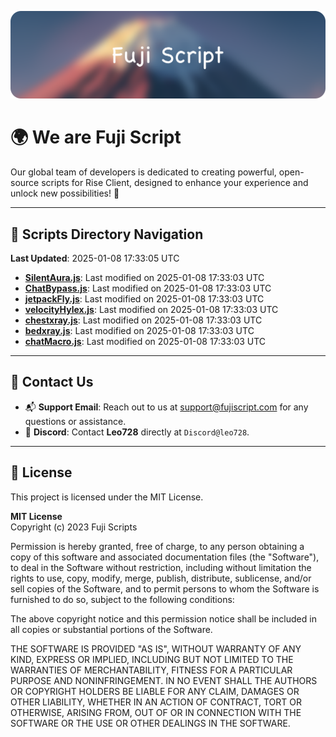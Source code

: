 ![Banner](.github/b.webp)

# 🌍 **We are Fuji Script**

Our global team of developers is dedicated to creating powerful, open-source scripts for Rise Client, designed to enhance your experience and unlock new possibilities! 🌟

---
<!-- SCRIPTS_NAVIGATION_START -->
## 📂 **Scripts Directory Navigation**

**Last Updated**: 2025-01-08 17:33:05 UTC

- **[SilentAura.js](scripts/SilentAura.js)**: Last modified on 2025-01-08 17:33:03 UTC
- **[ChatBypass.js](scripts/ChatBypass.js)**: Last modified on 2025-01-08 17:33:03 UTC
- **[jetpackFly.js](scripts/jetpackFly.js)**: Last modified on 2025-01-08 17:33:03 UTC
- **[velocityHylex.js](scripts/velocityHylex.js)**: Last modified on 2025-01-08 17:33:03 UTC
- **[chestxray.js](scripts/chestxray.js)**: Last modified on 2025-01-08 17:33:03 UTC
- **[bedxray.js](scripts/bedxray.js)**: Last modified on 2025-01-08 17:33:03 UTC
- **[chatMacro.js](scripts/chatMacro.js)**: Last modified on 2025-01-08 17:33:03 UTC

<!-- SCRIPTS_NAVIGATION_END -->

---

## 💬 **Contact Us**  
- 📬 **Support Email**: Reach out to us at [support@fujiscript.com](mailto:support@fujiscript.com) for any questions or assistance.  
- 💬 **Discord**: Contact **Leo728** directly at `Discord@leo728`.

---

## 📜 **License**

This project is licensed under the MIT License.  

**MIT License**  
Copyright (c) 2023 Fuji Scripts  

Permission is hereby granted, free of charge, to any person obtaining a copy of this software and associated documentation files (the "Software"), to deal in the Software without restriction, including without limitation the rights to use, copy, modify, merge, publish, distribute, sublicense, and/or sell copies of the Software, and to permit persons to whom the Software is furnished to do so, subject to the following conditions:  

The above copyright notice and this permission notice shall be included in all copies or substantial portions of the Software.  

THE SOFTWARE IS PROVIDED "AS IS", WITHOUT WARRANTY OF ANY KIND, EXPRESS OR IMPLIED, INCLUDING BUT NOT LIMITED TO THE WARRANTIES OF MERCHANTABILITY, FITNESS FOR A PARTICULAR PURPOSE AND NONINFRINGEMENT. IN NO EVENT SHALL THE AUTHORS OR COPYRIGHT HOLDERS BE LIABLE FOR ANY CLAIM, DAMAGES OR OTHER LIABILITY, WHETHER IN AN ACTION OF CONTRACT, TORT OR OTHERWISE, ARISING FROM, OUT OF OR IN CONNECTION WITH THE SOFTWARE OR THE USE OR OTHER DEALINGS IN THE SOFTWARE.  
